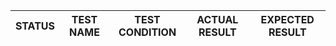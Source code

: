 | STATUS | TEST NAME                                                              | TEST CONDITION                                                                               | ACTUAL RESULT             | EXPECTED RESULT  |
|--------|------------------------------------------------------------------------|----------------------------------------------------------------------------------------------|---------------------------|------------------|
